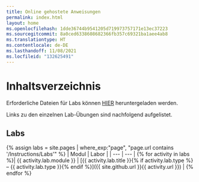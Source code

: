 ```yaml
---
title: Online gehostete Anweisungen
permalink: index.html
layout: home
ms.openlocfilehash: 1dde36744b9541205d719973757171e13ec37223
ms.sourcegitcommit: 8a0ced6338608682366fb357c69321ba1aee4ab8
ms.translationtype: HT
ms.contentlocale: de-DE
ms.lasthandoff: 11/08/2021
ms.locfileid: "132625491"
---
```

# <a name="content-directory"></a>Inhaltsverzeichnis

Erforderliche Dateien für Labs können [HIER](https://github.com/MicrosoftLearning/AZ-104-MicrosoftAzureAdministrator/archive/master.zip) heruntergeladen werden.

Links zu den einzelnen Lab-Übungen sind nachfolgend aufgelistet.

## <a name="labs"></a>Labs

{% assign labs = site.pages | where_exp:"page", "page.url contains '/Instructions/Labs'" %}
| Modul | Labor |
| --- | --- | 
{% for activity in labs  %}| {{ activity.lab.module }} | [{{ activity.lab.title }}{% if activity.lab.type %} – {{ activity.lab.type }}{% endif %}]({{ site.github.url }}{{ activity.url }}) |
{% endfor %}


